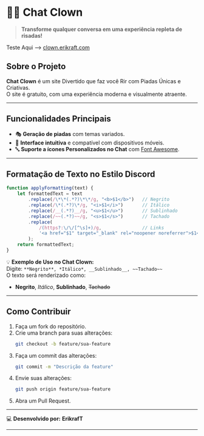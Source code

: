# 🤡💬 **Chat Clown**  

> **Transforme qualquer conversa em uma experiência repleta de risadas!**

Teste Aqui --> [clown.erikraft.com](https://clown.erikraft.com/)

## **Sobre o Projeto**  
**Chat Clown** é um site Divertido que faz você Rir com Piadas Únicas e Criativas.  
O site é gratuito, com uma experiência moderna e visualmente atraente.  

---

## **Funcionalidades Principais**  
- 🎭 **Geração de piadas** com temas variados.  
- 🌟 **Interface intuitiva** e compatível com dispositivos móveis.  
- 🔤 **Suporte a ícones Personalizados no Chat** com [Font Awesome](https://fontawesome.com/).  

---

## **Formatação de Texto no Estilo Discord**  

```javascript
function applyFormatting(text) {
    let formattedText = text
        .replace(/\*\*(.*?)\*\*/g, "<b>$1</b>")   // Negrito
        .replace(/\*(.*?)\*/g, "<i>$1</i>")       // Itálico
        .replace(/__(.*?)__/g, "<u>$1</u>")       // Sublinhado
        .replace(/~~(.*?)~~/g, "<s>$1</s>")       // Tachado
        .replace(
            /(https?:\/\/[^\s]+)/g,               // Links
            '<a href="$1" target="_blank" rel="noopener noreferrer">$1</a>'
        );
    return formattedText;
}
```

💡 **Exemplo de Uso no Chat Clown:**  
Digite: `**Negrito**, *Itálico*, __Sublinhado__, ~~Tachado~~`  
O texto será renderizado como:  
- **Negrito**, *Itálico*, __Sublinhado__, ~~Tachado~~  

---

## **Como Contribuir**  
1. Faça um fork do repositório.  
2. Crie uma branch para suas alterações:  
   ```bash
   git checkout -b feature/sua-feature
   ```  
3. Faça um commit das alterações:  
   ```bash
   git commit -m "Descrição da feature"
   ```  
4. Envie suas alterações:  
   ```bash
   git push origin feature/sua-feature
   ```  
5. Abra um Pull Request.  

---

💻 **Desenvolvido por:** **ErikrafT**  

--- 
